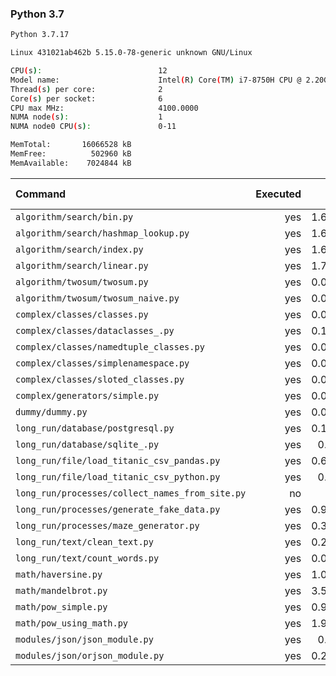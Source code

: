 ### **Python 3.7**

```bash
Python 3.7.17

Linux 431021ab462b 5.15.0-78-generic unknown GNU/Linux

CPU(s):                          12
Model name:                      Intel(R) Core(TM) i7-8750H CPU @ 2.20GHz
Thread(s) per core:              2
Core(s) per socket:              6
CPU max MHz:                     4100.0000
NUMA node(s):                    1
NUMA node0 CPU(s):               0-11

MemTotal:       16066528 kB
MemFree:          502960 kB
MemAvailable:    7024844 kB
```

| Command | Executed | Mean [s] | Stddev [s] | Median [s] | Min [s] | Max [s] | Memory [MB] |
|:---|---:|---:|---:|---:|---:|---:|---:|
| `algorithm/search/bin.py` | yes | 1.68654 | 0.04204 | 1.70177 | 1.62229 | 1.74018 | 29.44141 |
| `algorithm/search/hashmap_lookup.py` | yes | 1.66957 | 0.0166 | 1.67377 | 1.64803 | 1.69448 | 30.69922 |
| `algorithm/search/index.py` | yes | 1.69446 | 0.01957 | 1.7006 | 1.65483 | 1.71691 | 29.56641 |
| `algorithm/search/linear.py` | yes | 1.71896 | 0.03596 | 1.71668 | 1.67119 | 1.77302 | 30.43136 |
| `algorithm/twosum/twosum.py` | yes | 0.08039 | 0.0024 | 0.08001 | 0.07694 | 0.08299 | 21.11384 |
| `algorithm/twosum/twosum_naive.py` | yes | 0.08283 | 0.00222 | 0.08357 | 0.0792 | 0.08525 | 21.06752 |
| `complex/classes/classes.py` | yes | 0.04864 | 0.00431 | 0.04594 | 0.04491 | 0.05538 | 21.29799 |
| `complex/classes/dataclasses_.py` | yes | 0.12416 | 0.00351 | 0.12419 | 0.12004 | 0.12886 | 21.0519 |
| `complex/classes/namedtuple_classes.py` | yes | 0.09552 | 0.00313 | 0.09393 | 0.09283 | 0.10104 | 21.19196 |
| `complex/classes/simplenamespace.py` | yes | 0.04803 | 0.00173 | 0.0484 | 0.04557 | 0.04996 | 21.01674 |
| `complex/classes/sloted_classes.py` | yes | 0.04882 | 0.0042 | 0.04749 | 0.04488 | 0.05708 | 21.08929 |
| `complex/generators/simple.py` | yes | 0.07303 | 0.00432 | 0.07157 | 0.06945 | 0.08209 | 21.17188 |
| `dummy/dummy.py` | yes | 0.03039 | 0.00143 | 0.03029 | 0.02866 | 0.03234 | 21.07701 |
| `long_run/database/postgresql.py` | yes | 0.16298 | 0.00531 | 0.16319 | 0.15732 | 0.17191 | 26.98103 |
| `long_run/database/sqlite_.py` | yes | 0.6225 | 0.01723 | 0.61686 | 0.60365 | 0.65491 | 66.14342 |
| `long_run/file/load_titanic_csv_pandas.py` | yes | 0.66621 | 0.0141 | 0.66415 | 0.65273 | 0.68741 | 64.36217 |
| `long_run/file/load_titanic_csv_python.py` | yes | 0.0832 | 0.00824 | 0.07892 | 0.07399 | 0.09554 | 21.19029 |
| `long_run/processes/collect_names_from_site.py` | no | -1 | -1 | -1 | -1 | -1 | -1 |
| `long_run/processes/generate_fake_data.py` | yes | 0.92023 | 0.02964 | 0.91061 | 0.89688 | 0.98086 | 69.2779 |
| `long_run/processes/maze_generator.py` | yes | 0.37506 | 0.02785 | 0.38434 | 0.3388 | 0.4126 | 21.88728 |
| `long_run/text/clean_text.py` | yes | 0.28788 | 0.00651 | 0.28933 | 0.28006 | 0.2979 | 21.24107 |
| `long_run/text/count_words.py` | yes | 0.09759 | 0.00428 | 0.09662 | 0.09213 | 0.10607 | 21.08705 |
| `math/haversine.py` | yes | 1.09047 | 0.04401 | 1.07761 | 1.05379 | 1.17172 | 20.97656 |
| `math/mandelbrot.py` | yes | 3.51183 | 0.0568 | 3.51841 | 3.43401 | 3.59024 | 35.39174 |
| `math/pow_simple.py` | yes | 0.91884 | 0.07288 | 0.8977 | 0.86559 | 1.07916 | 21.06752 |
| `math/pow_using_math.py` | yes | 1.90588 | 0.04481 | 1.90539 | 1.82763 | 1.95792 | 21.02511 |
| `modules/json/json_module.py` | yes | 0.5528 | 0.01505 | 0.55176 | 0.52993 | 0.57525 | 22.11328 |
| `modules/json/orjson_module.py` | yes | 0.28909 | 0.00891 | 0.29147 | 0.27422 | 0.2996 | 22.46373 |
